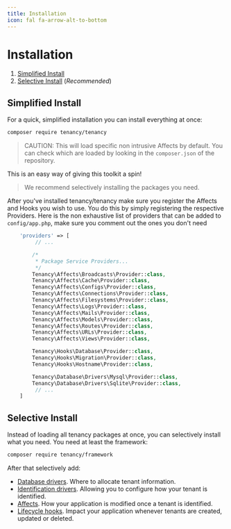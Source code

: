 ```yaml
---
title: Installation
icon: fal fa-arrow-alt-to-bottom
---
```

# Installation

1. [Simplified Install](#simplified-install)
2. [Selective Install](#selective-install) (*Recommended*)

## Simplified Install

For a quick, simplified installation you can install everything at once:

```bash
composer require tenancy/tenancy
```

> CAUTION: This will load specific non intrusive Affects by default. You can check which are loaded by looking in the `composer.json` of the repository.

This is an easy way of giving this toolkit a spin!

> We recommend selectively installing the packages you need.

After you've installed tenancy/tenancy make sure you register the Affects and Hooks you wish to use. You do this by simply registering the respective Providers.
Here is the non exhaustive list of providers that can be added to `config/app.php`, make sure you comment out the ones you don't need

```php
    'providers' => [
         // ...

        /*
         * Package Service Providers...
         */
        Tenancy\Affects\Broadcasts\Provider::class,
        Tenancy\Affects\Cache\Provider::class,
        Tenancy\Affects\Configs\Provider::class,
        Tenancy\Affects\Connections\Provider::class,
        Tenancy\Affects\Filesystems\Provider::class,
        Tenancy\Affects\Logs\Provider::class,
        Tenancy\Affects\Mails\Provider::class,
        Tenancy\Affects\Models\Provider::class,
        Tenancy\Affects\Routes\Provider::class,
        Tenancy\Affects\URLs\Provider::class,
        Tenancy\Affects\Views\Provider::class,

        Tenancy\Hooks\Database\Provider::class,
        Tenancy\Hooks\Migration\Provider::class,
        Tenancy\Hooks\Hostname\Provider::class,

        Tenancy\Database\Drivers\Mysql\Provider::class,
        Tenancy\Database\Drivers\Sqlite\Provider::class,
         // ...
    ]
```

## Selective Install

Instead of loading all tenancy packages at once, you can selectively install
what you need. You need at least the framework:

```bash
composer require tenancy/framework
```

After that selectively add:

- [Database drivers](database-drivers). Where to allocate tenant information.
- [Identification drivers](identification-general). Allowing you to configure how your tenant is identified.
- [Affects](affects-general). How your application is modified once a tenant is identified.
- [Lifecycle hooks](hooks-general). Impact your application whenever tenants are created, updated or deleted.
